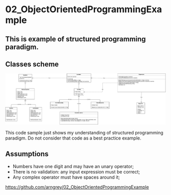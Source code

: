 # 02_ObjectOrientedProgrammingExample

## This is example of structured programming paradigm.

## Classes scheme
![Alt text](/UML.png?raw=true "Optional Title")

This code sample just shows my understanding of structured programming paradigm.
Do not consider that code as a best practice example.

## Assumptions
- Numbers have one digit and may have an unary operator;
- There is no validation: any input expression must be correct;
- Any complex operator must have spaces around it;

https://github.com/arngrey/02_ObjectOrientedProgrammingExample
